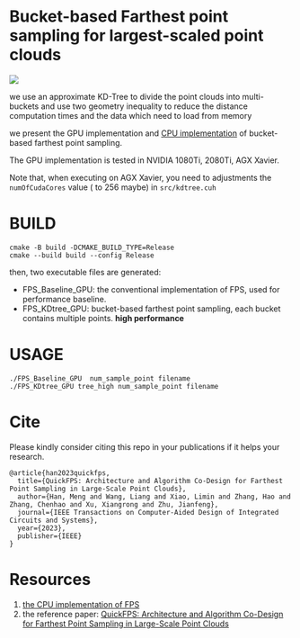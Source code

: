 # Bucket-based Farthest point sampling for largest-scaled point clouds

![](https://komarev.com/ghpvc/?username=hanm2019bfpsGPU)

we use an approximate KD-Tree to divide the point clouds into multi-buckets and use two geometry inequality to reduce the distance computation times and the data which need to load from memory

we present the GPU implementation and [CPU implementation](https://github.com/hanm2019/FPS_CPU) of bucket-based farthest point sampling.

The GPU implementation is tested in NVIDIA 1080Ti, 2080Ti, AGX Xavier.

Note that, when executing on AGX Xavier, you need to adjustments the `numOfCudaCores` value ( to 256 maybe) in `src/kdtree.cuh`

# BUILD

```
cmake -B build -DCMAKE_BUILD_TYPE=Release
cmake --build build --config Release

```

 then, two executable files are generated:

* FPS_Baseline_GPU: the conventional implementation of  FPS, used for performance baseline.
* FPS_KDtree_GPU: bucket-based farthest point sampling, each bucket contains multiple points.  **high performance** 

  

# USAGE

```
./FPS_Baseline_GPU  num_sample_point filename
./FPS_KDtree_GPU tree_high num_sample_point filename
```

# Cite

Please kindly consider citing this repo in your publications if it helps your research.

```
@article{han2023quickfps,
  title={QuickFPS: Architecture and Algorithm Co-Design for Farthest Point Sampling in Large-Scale Point Clouds},
  author={Han, Meng and Wang, Liang and Xiao, Limin and Zhang, Hao and Zhang, Chenhao and Xu, Xiangrong and Zhu, Jianfeng},
  journal={IEEE Transactions on Computer-Aided Design of Integrated Circuits and Systems},
  year={2023},
  publisher={IEEE}
}
```

# Resources

1. [the CPU implementation of FPS](https://github.com/hanm2019/FPS_CPU)
2. the reference paper: [QuickFPS: Architecture and Algorithm Co-Design for Farthest Point Sampling in Large-Scale Point Clouds](https://ieeexplore.ieee.org/abstract/document/10122654)
